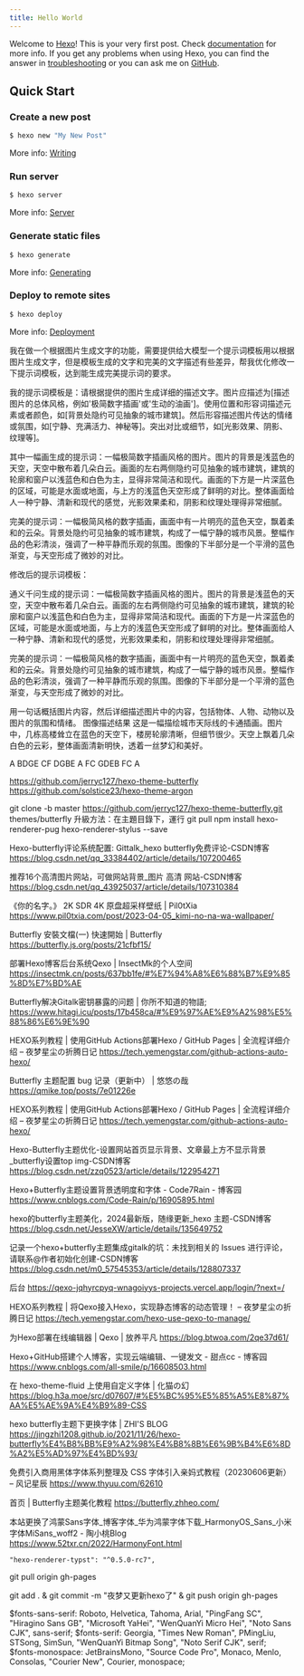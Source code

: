 ```yaml
---
title: Hello World
---
```

Welcome to [Hexo](https://hexo.io/)! This is your very first post. Check [documentation](https://hexo.io/docs/) for more info. If you get any problems when using Hexo, you can find the answer in [troubleshooting](https://hexo.io/docs/troubleshooting.html) or you can ask me on [GitHub](https://github.com/hexojs/hexo/issues).

## Quick Start

### Create a new post

``` bash
$ hexo new "My New Post"
```

More info: [Writing](https://hexo.io/docs/writing.html)

### Run server

``` bash
$ hexo server
```

More info: [Server](https://hexo.io/docs/server.html)

### Generate static files

``` bash
$ hexo generate
```

More info: [Generating](https://hexo.io/docs/generating.html)

### Deploy to remote sites

``` bash
$ hexo deploy
```

More info: [Deployment](https://hexo.io/docs/one-command-deployment.html)




我在做一个根据图片生成文字的功能，需要提供给大模型一个提示词模板用以根据图片生成文字，但是模板生成的文字和完美的文字描述有些差异，帮我优化修改一下提示词模板，达到能生成完美提示词的要求。

我的提示词模板是：请根据提供的图片生成详细的描述文字。图片应描述为[描述图片的总体风格，例如'极简数字插画'或'生动的油画']。使用位置和形容词描述元素或者颜色，如[背景处隐约可见抽象的城市建筑]。然后形容描述图片传达的情绪或氛围，如[宁静、充满活力、神秘等]。突出对比或细节，如[光影效果、阴影、纹理等]。

其中一幅画生成的提示词：一幅极简数字插画风格的图片。图片的背景是浅蓝色的天空，天空中散布着几朵白云。画面的左右两侧隐约可见抽象的城市建筑，建筑的轮廓和窗户以浅蓝色和白色为主，显得非常简洁和现代。画面的下方是一片深蓝色的区域，可能是水面或地面，与上方的浅蓝色天空形成了鲜明的对比。整体画面给人一种宁静、清新和现代的感觉，光影效果柔和，阴影和纹理处理得非常细腻。

完美的提示词：一幅极简风格的数字插画，画面中有一片明亮的蓝色天空，飘着柔和的云朵。背景处隐约可见抽象的城市建筑，构成了一幅宁静的城市风景。整幅作品的色彩清淡，强调了一种平静而乐观的氛围。图像的下半部分是一个平滑的蓝色渐变，与天空形成了微妙的对比。

修改后的提示词模板：



通义千问生成的提示词：一幅极简数字插画风格的图片。图片的背景是浅蓝色的天空，天空中散布着几朵白云。画面的左右两侧隐约可见抽象的城市建筑，建筑的轮廓和窗户以浅蓝色和白色为主，显得非常简洁和现代。画面的下方是一片深蓝色的区域，可能是水面或地面，与上方的浅蓝色天空形成了鲜明的对比。整体画面给人一种宁静、清新和现代的感觉，光影效果柔和，阴影和纹理处理得非常细腻。

完美的提示词：一幅极简风格的数字插画，画面中有一片明亮的蓝色天空，飘着柔和的云朵。背景处隐约可见抽象的城市建筑，构成了一幅宁静的城市风景。整幅作品的色彩清淡，强调了一种平静而乐观的氛围。图像的下半部分是一个平滑的蓝色渐变，与天空形成了微妙的对比。


用一句话概括图片内容，然后详细描述图片中的内容，包括物体、人物、动物以及图片的氛围和情绪。
图像描述结果
这是一幅描绘城市天际线的卡通插画。图片中，几栋高楼耸立在蓝色的天空下，楼房轮廓清晰，但细节很少。天空上飘着几朵白色的云彩，整体画面清新明快，透着一丝梦幻和美好。

A BDGE CF
DGBE A FC
GDEB FC A

https://github.com/jerryc127/hexo-theme-butterfly
https://github.com/solstice23/hexo-theme-argon

git clone -b master https://github.com/jerryc127/hexo-theme-butterfly.git themes/butterfly
升級方法：在主題目錄下，運行 git pull
npm install hexo-renderer-pug hexo-renderer-stylus --save

Hexo-butterfly评论系统配置: Gittalk_hexo butterfly免费评论-CSDN博客
https://blog.csdn.net/qq_33384402/article/details/107200465

推荐16个高清图片网站，可做网站背景_图片 高清 网站-CSDN博客
https://blog.csdn.net/qq_43925037/article/details/107310384

《你的名字。》 2K SDR 4K 原盘超采样壁纸 | Pil0tXia
https://www.pil0txia.com/post/2023-04-05_kimi-no-na-wa-wallpaper/

Butterfly 安裝文檔(一) 快速開始 | Butterfly
https://butterfly.js.org/posts/21cfbf15/

部署Hexo博客后台系统Qexo | InsectMk的个人空间
https://insectmk.cn/posts/637bb1fe/#%E7%94%A8%E6%88%B7%E9%85%8D%E7%BD%AE

Butterfly解决Gitalk密钥暴露的问题 | 你所不知道的物語;
https://www.hitagi.icu/posts/17b458ca/#%E9%97%AE%E9%A2%98%E5%88%86%E6%9E%90

HEXO系列教程 | 使用GitHub Actions部署Hexo / GitHub Pages | 全流程详细介绍 – 夜梦星尘の折腾日记
https://tech.yemengstar.com/github-actions-auto-hexo/


Butterfly 主题配置 bug 记录（更新中） | 悠悠の哉
https://qmike.top/posts/7e01226e

HEXO系列教程 | 使用GitHub Actions部署Hexo / GitHub Pages | 全流程详细介绍 – 夜梦星尘の折腾日记
https://tech.yemengstar.com/github-actions-auto-hexo/


Hexo-Butterfly主题优化-设置网站首页显示背景、文章最上方不显示背景_butterfly设置top img-CSDN博客
https://blog.csdn.net/zzq0523/article/details/122954271

Hexo+Butterfly主题设置背景透明度和字体 - Code7Rain - 博客园
https://www.cnblogs.com/Code-Rain/p/16905895.html

hexo的butterfly主题美化，2024最新版，随缘更新_hexo 主题-CSDN博客
https://blog.csdn.net/JesseXW/article/details/135649752

记录一个hexo+butterfly主题集成gitalk的坑：未找到相关的 Issues 进行评论，请联系@作者初始化创建-CSDN博客
https://blog.csdn.net/m0_57545353/article/details/128807337

后台
https://qexo-jqhyrcpyq-wnagoiyys-projects.vercel.app/login/?next=/

HEXO系列教程 | 将Qexo接入Hexo，实现静态博客的动态管理！ – 夜梦星尘の折腾日记
https://tech.yemengstar.com/hexo-use-qexo-to-manage/

为Hexo部署在线编辑器 | Qexo | 放养平凡
https://blog.btwoa.com/2qe37d61/

Hexo+GitHub搭建个人博客，实现云端编辑、一键发文 - 甜点cc - 博客园
https://www.cnblogs.com/all-smile/p/16608503.html

在 hexo-theme-fluid 上使用自定义字体 | 化猫の幻
https://blog.h3a.moe/src/d07607/#%E5%BC%95%E5%85%A5%E8%87%AA%E5%AE%9A%E4%B9%89-CSS

hexo butterfly主题下更换字体 | ZHI'S BLOG
https://jingzhi1208.github.io/2021/11/26/hexo-butterfly%E4%B8%BB%E9%A2%98%E4%B8%8B%E6%9B%B4%E6%8D%A2%E5%AD%97%E4%BD%93/


免费引入商用黑体字体系列整理及 CSS 字体引入亲妈式教程（20230606更新） – 风记星辰
https://www.thyuu.com/62610

首页 | Butterfly主题美化教程
https://butterfly.zhheo.com/


本站更换了鸿蒙Sans字体_博客字体_华为鸿蒙字体下载_HarmonyOS_Sans_小米字体MiSans_woff2 - 陶小桃Blog
https://www.52txr.cn/2022/HarmonyFont.html


    "hexo-renderer-typst": "^0.5.0-rc7",
	
git pull origin gh-pages

git add . & git commit -m "夜梦又更新hexo了" & git push origin gh-pages

$fonts-sans-serif: Roboto, Helvetica, Tahoma, Arial, "PingFang SC", "Hiragino Sans GB", "Microsoft YaHei", "WenQuanYi Micro Hei", "Noto Sans CJK", sans-serif;
$fonts-serif: Georgia, "Times New Roman", PMingLiu, STSong, SimSun, "WenQuanYi Bitmap Song", "Noto Serif CJK", serif;
$fonts-monospace: JetBrainsMono, "Source Code Pro", Monaco, Menlo, Consolas, "Courier New", Courier, monospace;